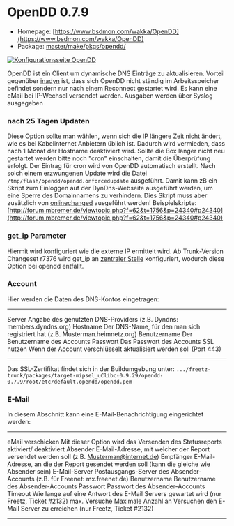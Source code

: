 # OpenDD 0.7.9
 - Homepage: [https://www.bsdmon.com/wakka/OpenDD](https://www.bsdmon.com/wakka/OpenDD)
 - Package: [master/make/pkgs/opendd/](https://github.com/Freetz-NG/freetz-ng/tree/master/make/pkgs/opendd/)

[![Konfigurationsseite OpenDD](../screenshots/177_md.jpg)](../screenshots/177.jpg)

OpenDD ist ein Client um dynamische DNS Einträge zu aktualisieren.
Vorteil gegenüber [inadyn](inadyn-mt.md) ist, dass sich OpenDD
nicht ständig im Arbeitsspeicher befindet sondern nur nach einem
Reconnect gestartet wird. Es kann eine eMail bei IP-Wechsel versendet
werden. Ausgaben werden über Syslog ausgegeben

### nach 25 Tagen Updaten

Diese Option sollte man wählen, wenn sich die IP längere Zeit nicht
ändert, wie es bei Kabelinternet Anbietern üblich ist. Dadurch wird
vermieden, dass nach 1 Monat der Hostname deaktiviert wird. Sollte die
Box länger nicht neu gestartet werden bitte noch "cron" einschalten,
damit die Überprüfung erfolgt. Der Eintrag für cron wird von OpenDD
automatisch erstellt.
Nach solch einem erzwungenen Update wird die Datei
`/tmp/flash/opendd/opendd.onforcedupdate` ausgeführt. Damit kann zB ein
Skript zum Einloggen auf der DynDns-Webseite ausgeführt werden, um eine
Sperre des Domainnamens zu verhindern. Dies Skript muss aber zusätzlich
von [onlinechanged](onlinechanged.md) ausgeführt werden!
Beispielskripte:
[http://forum.mbremer.de/viewtopic.php?f=62&t=1756&p=24340#p24340](http://forum.mbremer.de/viewtopic.php?f=62&t=1756&p=24340#p24340)

### get_ip Parameter

Hiermit wird konfiguriert wie die externe IP ermittelt wird. Ab
Trunk-Version
Changeset r7376 wird get_ip an [zentraler
Stelle](mod.html#get_ip) konfiguriert, wodurch diese Option bei
opendd entfällt.

### Account

Hier werden die Daten des DNS-Kontos eingetragen:

  -------------- ------------------------------------------------------------------------------
  Server         Angabe des genutzten DNS-Providers (z.B. Dyndns: members.dyndns.org)
  Hostname       Der DNS-Name, für den man sich registriert hat (z.B. Musterman.heimnetz.org)
  Benutzername   Der Benutzername des Accounts
  Passwort       Das Passwort des Accounts
  SSL nutzen     Wenn der Account verschlüsselt aktualisiert werden soll (Port 443)
  -------------- ------------------------------------------------------------------------------

Das SSL-Zertifikat findet sich in der Buildumgebung unter:
`.../freetz-trunk/packages/target-mipsel_uClibc-0.9.29/opendd-0.7.9/root/etc/default.opendd/opendd.pem`

### E-Mail

In diesem Abschnitt kann eine E-Mail-Benachrichtigung eingerichtet
werden:

  ------------------- --------------------------------------------------------------------------------------------------
  eMail verschicken   Mit dieser Option wird das Versenden des Statusreports aktiviert/ deaktiviert
  Absender            E-Mail-Adresse, mit welcher der Report versendet werden soll (z.B. Musterman@internet.de)
  Empfänger           E-Mail-Adresse, an die der Report gesendet werden soll (kann die gleiche wie Absender sein)
  E-Mail-Server       Postausgangs-Server des Absender-Accounts (z.B. für Freenet: mx.freenet.de)
  Benutzername        Benutzername des Absender-Accounts
  Passwort            Passwort des Absender-Accounts
  Timeout             Wie lange auf eine Antwort des E-Mail Servers gewartet wird (nur Freetz, Ticket #2132)
  max. Versuche       Maximale Anzahl an Versuchen den E-Mail Server zu erreichen (nur Freetz, Ticket #2132)
  ------------------- --------------------------------------------------------------------------------------------------

